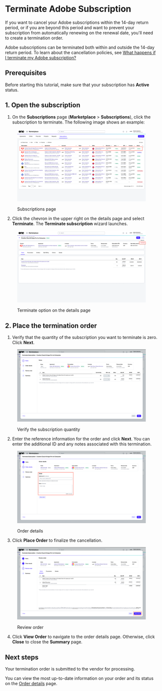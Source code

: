 # Terminate Adobe Subscription

If you want to cancel your Adobe subscriptions within the 14-day return period, or if you are beyond this period and want to prevent your subscription from automatically renewing on the renewal date, you'll need to create a termination order.&#x20;

Adobe subscriptions can be terminated both within and outside the 14-day return period. To learn about the cancellation policies, see [What happens if I terminate my Adobe subscription?](../faqs/what-happens-if-i-terminate-my-adobe-subscription.md)

## Prerequisites <a href="#howtodownsizeamicrosoft365subscriptionlicense-prerequisites" id="howtodownsizeamicrosoft365subscriptionlicense-prerequisites"></a>

Before starting this tutorial, make sure that your subscription has **Active** status.&#x20;

## 1. Open the subscription

1. On the **Subscriptions** page (**Marketplace** > **Subscriptions**), click the subscription to terminate. The following image shows an example:

<figure><img src="../../../.gitbook/assets/Subscriptions page.png" alt=""><figcaption><p>Subscriptions page</p></figcaption></figure>

2. Click the chevron in the upper right on the details page and select **Terminate**.  The **Terminate subscription** wizard launches.

<figure><img src="../../../.gitbook/assets/TerminateSubscription.png" alt=""><figcaption><p>Terminate option on the details page</p></figcaption></figure>

## 2. Place the termination order

1. Verify that the quantity of the subscription you want to terminate is zero. Click **Next**.

<figure><img src="../../../.gitbook/assets/TerminateSubscription1.png" alt=""><figcaption><p>Verify the subscription quantity</p></figcaption></figure>

2. Enter the reference information for the order and click **Next**. You can enter the additional ID and any notes associated with this termination.

<figure><img src="../../../.gitbook/assets/TerminateSubscription2.png" alt=""><figcaption><p>Order details</p></figcaption></figure>

3. Click **Place Order** to finalize the cancellation.

<figure><img src="../../../.gitbook/assets/TerminateSubscription3.png" alt=""><figcaption><p>Review order</p></figcaption></figure>

4. Click **View Order** to navigate to the order details page. Otherwise, click **Close** to close the **Summary** page.

## Next steps

Your termination order is submitted to the vendor for processing.&#x20;

You can view the most up-to-date information on your order and its status on the [Order details](../../../modules-and-features/marketplace/orders/#subscription-details) page.
